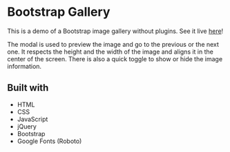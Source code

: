 # Bootstrap Gallery
This is a demo of a Bootstrap image gallery without plugins.  See it live [here](https://nikantic.github.io/BootstrapGallery/)!

The modal is used to preview the image and go to the previous or the next one. It respects the height and the width of the image and aligns it in the center of the screen. There is also a quick toggle to show or hide the image information. 

## Built with

- HTML
- CSS
- JavaScript
- jQuery
- Bootstrap
- Google Fonts (Roboto)
